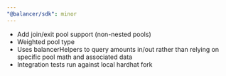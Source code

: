 ```yaml
---
"@balancer/sdk": minor
---
```


- Add join/exit pool support (non-nested pools)
- Weighted pool type
- Uses balancerHelpers to query amounts in/out rather than relying on specific pool math and associated data
- Integration tests run against local hardhat fork

